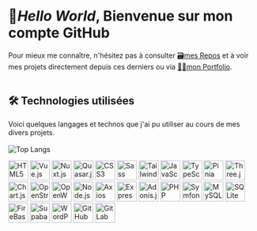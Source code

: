# 👋*Hello World*, Bienvenue sur mon compte GitHub
Pour mieux me connaître, n'hésitez pas à consulter [🗃️mes Repos](https://github.com/Aurelie-Runser?tab=repositories) et à voir mes projets directement depuis ces derniers ou via [👩‍💻mon Portfolio](https://portfolio.aurelierunser.fr/).
<br/>
<br/>

## 🛠️ Technologies utilisées
Voici quelques langages et technos que j'ai pu utiliser au cours de mes divers projets.
<br/>
<br/>
![Top Langs](https://github-readme-stats.vercel.app/api/top-langs/?username=Aurelie-Runser&layout=compact)
<div>
  <img src="https://firebasestorage.googleapis.com/v0/b/mon-portfolio-d8659.appspot.com/o/icons%2FHTML.svg?alt=media&token=e6516c4e-ed15-450d-bd99-c1775a29b14c" alt="HTML5" title="HTML5" width="40">
  <img src="https://firebasestorage.googleapis.com/v0/b/mon-portfolio-d8659.appspot.com/o/icons%2FVueJs.svg?alt=media&token=60c10d33-692b-4389-8bd8-6195016aa845" alt="Vue.js" title="Vue.js" width="40">
  <img src="https://firebasestorage.googleapis.com/v0/b/mon-portfolio-d8659.appspot.com/o/icons%2FNuxt.svg?alt=media&token=87ef892d-3f0b-46ee-b089-4db6e428bba5" alt="Nuxt.js" title="Nuxt.js" width="40">
  <img src="https://firebasestorage.googleapis.com/v0/b/mon-portfolio-d8659.appspot.com/o/icons%2FQuasar.svg?alt=media&token=c23d0ccd-ef81-4c7a-9861-b8c9fc0deeaf" alt="Quasar.js" title="Quasar.js" width="40">
  <img src="https://firebasestorage.googleapis.com/v0/b/mon-portfolio-d8659.appspot.com/o/icons%2FCSS.svg?alt=media&token=6bf0bb6b-fc72-45e3-9233-5a1e8c1d4897" alt="CSS3" title="CSS3" width="40">
  <img src="https://firebasestorage.googleapis.com/v0/b/mon-portfolio-d8659.appspot.com/o/icons%2FSass.svg?alt=media&token=8c2755fb-bb58-41c9-b279-2927aea80f8c" alt="Sass" title="Sass" width="40">
  <img src="https://firebasestorage.googleapis.com/v0/b/mon-portfolio-d8659.appspot.com/o/icons%2FTailwind.svg?alt=media&token=8a5523b8-8d25-4748-8643-fe17b90b0fb0" alt="Tailwind" title="Tailwind" width="40">
  <img src="https://firebasestorage.googleapis.com/v0/b/mon-portfolio-d8659.appspot.com/o/icons%2FJavaScript.svg?alt=media&token=dbbaef4b-1e67-4efd-b027-5153654b1021" alt="JavaScript" title="JavaScript" width="40">
  <img src="https://firebasestorage.googleapis.com/v0/b/mon-portfolio-d8659.appspot.com/o/icons%2FTypeScript.svg?alt=media&token=4c66104b-a3fd-4982-a718-7146a071f240" alt="TypeScript" title="TypeScript" width="40">
  <img src="https://firebasestorage.googleapis.com/v0/b/mon-portfolio-d8659.appspot.com/o/icons%2FPinia.svg?alt=media&token=a9b8daaa-e750-4ff3-baec-d95f8a26af6d" alt="Pinia" title="Pinia" width="40">
  <img src="https://firebasestorage.googleapis.com/v0/b/mon-portfolio-d8659.appspot.com/o/icons%2FThreeJsBlack.svg?alt=media&token=a2454cf8-9e25-400c-be36-d7a70a86e160" alt="Three.js" title="Three.js" width="40">
  <img src="https://firebasestorage.googleapis.com/v0/b/mon-portfolio-d8659.appspot.com/o/icons%2FChartJs.svg?alt=media&token=d429b84d-edd9-41fe-9d2f-30caa1571963" alt="Chart.js" title="Chart.js" width="40">
  <img src="https://firebasestorage.googleapis.com/v0/b/mon-portfolio-d8659.appspot.com/o/icons%2FOpenStreetMap.svg?alt=media&token=a2c71617-53c5-4187-b493-d5997c6f5d9f" alt="OpenStreetMap" title="OpenStreetMap" width="40">
  <img src="https://firebasestorage.googleapis.com/v0/b/mon-portfolio-d8659.appspot.com/o/icons%2FOpenWeatherMap.svg?alt=media&token=da9072fb-d78f-49c0-b52b-b47316d631a9" alt="OpenWeatherMap" title="OpenWeatherMap" width="40">
  <img src="https://firebasestorage.googleapis.com/v0/b/mon-portfolio-d8659.appspot.com/o/icons%2FNodeJs.svg?alt=media&token=240466c3-4964-47be-abcf-8268dee44b5f" alt="Node.js" title="Node.js" width="40">
  <img src="https://firebasestorage.googleapis.com/v0/b/mon-portfolio-d8659.appspot.com/o/icons%2FAxios.svg?alt=media&token=2ef352df-46be-4468-a6b4-8db1a6b9a507" alt="Axios" title="Axios" width="40">
  <img src="https://firebasestorage.googleapis.com/v0/b/mon-portfolio-d8659.appspot.com/o/icons%2FExpress.svg?alt=media&token=2d7ef5fc-59a8-4f28-b2af-63800f23bec0" alt="Express.js" title="Express.js" width="40">
  <img src="https://firebasestorage.googleapis.com/v0/b/mon-portfolio-d8659.appspot.com/o/icons%2FAdonisJs.svg?alt=media&token=303fc08e-0f80-46c8-9df0-ff5973f3fc08" alt="Adonis.js" title="Adonis.js" width="40">
  <img src="https://firebasestorage.googleapis.com/v0/b/mon-portfolio-d8659.appspot.com/o/icons%2FPHP.svg?alt=media&token=f6c2046b-b427-4420-b06b-3aacc4fde5c3" alt="PHP" title="PHP" width="40">
  <img src="https://firebasestorage.googleapis.com/v0/b/mon-portfolio-d8659.appspot.com/o/icons%2FSymfonyBlack.svg?alt=media&token=860062e4-3bad-4293-ba7d-23682727b3e3" alt="Symfony" title="Symfony" width="40">
  <img src="https://firebasestorage.googleapis.com/v0/b/mon-portfolio-d8659.appspot.com/o/icons%2FMySQL.svg?alt=media&token=ffeddb2c-76d2-434a-81ce-44f0a8dbd599" alt="MySQL" title="MySQL" width="40">
  <img src="https://firebasestorage.googleapis.com/v0/b/mon-portfolio-d8659.appspot.com/o/icons%2FSQLiteColor.svg?alt=media&token=f2e03eb8-1aa2-4cb9-9038-c3c7034905c5" alt="SQLite" title="SQLite" width="40">
  <img src="https://firebasestorage.googleapis.com/v0/b/mon-portfolio-d8659.appspot.com/o/icons%2FFirebase.svg?alt=media&token=636ac4ec-22e6-437f-96af-b1512cd35dac" alt="FireBase" title="FireBase" width="40">
  <img src="https://firebasestorage.googleapis.com/v0/b/mon-portfolio-d8659.appspot.com/o/icons%2FSupabase.svg?alt=media&token=24396297-9914-4e4e-a2b0-3ef2b189bb82" alt="Supabase" title="Supabase" width="40">
  <img src="https://firebasestorage.googleapis.com/v0/b/mon-portfolio-d8659.appspot.com/o/icons%2FWordPress.svg?alt=media&token=82f72776-c35b-4ba5-b4a1-11e0c741fc14" alt="WordPress" title="WordPress" width="40">
  <img src="https://firebasestorage.googleapis.com/v0/b/mon-portfolio-d8659.appspot.com/o/icons%2FGitHubBlack.svg?alt=media&token=ac1e352b-db9d-4bf8-80dd-1c81bc9b09fa" alt="GitHub" title="GitHub" width="40">
  <img src="https://firebasestorage.googleapis.com/v0/b/mon-portfolio-d8659.appspot.com/o/icons%2FGitLab.svg?alt=media&token=4a2fa042-7d8a-4435-8bd8-15f5e547a12d" alt="GitLab" title="GitLab" width="40">
</div>
